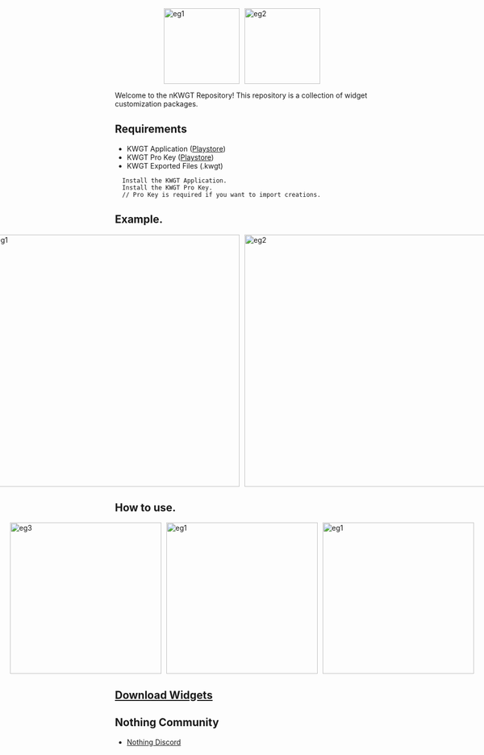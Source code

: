 <div style="display: flex; justify-content: center; gap: 10px;">
  <img src="https://github.com/avnishkt2783/nKWGT/blob/main/files/logo.png?raw=true" alt="eg1" height="150">
  <img src="https://github.com/avnishkt2783/nKWGT/blob/main/files/logoland.png?raw=true" alt="eg2" height="150">
</div>

Welcome to the nKWGT Repository! This repository is a collection of widget customization packages.

## Requirements

- KWGT Application ([Playstore](https://play.google.com/store/apps/details?id=org.kustom.widget&hl=en_IN))
- KWGT Pro Key ([Playstore](https://play.google.com/store/apps/details?id=org.kustom.widget.pro&hl=en_IN))
- KWGT Exported Files (.kwgt)

```
  Install the KWGT Application.
  Install the KWGT Pro Key.
  // Pro Key is required if you want to import creations.
```
## Example.
<div style="display: flex; justify-content: center; gap: 10px;">
  <img src="https://github.com/avnishkt2783/nKWGT/blob/main/files/eg1.jpg?raw=true" alt="eg1" height="500">
  <img src="https://github.com/avnishkt2783/nKWGT/blob/main/files/eg2.jpg?raw=true" alt="eg2" height="500">
</div>

## How to use.
<div style="display: flex; justify-content: center; gap: 10px;">
  <img src="https://github.com/avnishkt2783/nKWGT/blob/main/files/eg3.jpg?raw=true" alt="eg3" height="300">
  <img src="https://github.com/avnishkt2783/nKWGT/blob/main/files/eg4.jpg?raw=true" alt="eg1" height="300">
  <img src="https://github.com/avnishkt2783/nKWGT/blob/main/files/eg5.jpg?raw=true" alt="eg1" height="300">
</div>

## [Download Widgets](https://github.com/avnishkt2783/nKWGT/tree/main/widgets)

## Nothing Community
- [Nothing Discord](https://discord.gg/nothingtech)
